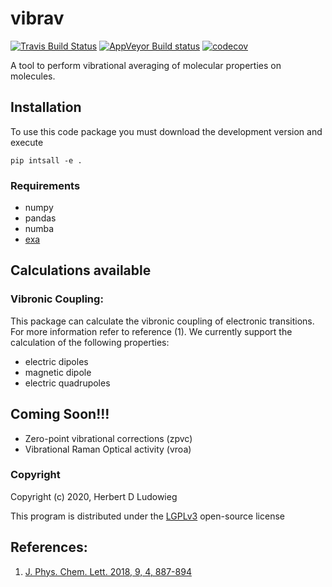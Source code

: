vibrav
==============================
[//]: # (Badges)
[![Travis Build Status](https://travis-ci.com/REPLACE_WITH_OWNER_ACCOUNT/vibrav.svg?branch=master)](https://travis-ci.com/REPLACE_WITH_OWNER_ACCOUNT/vibrav)
[![AppVeyor Build status](https://ci.appveyor.com/api/projects/status/REPLACE_WITH_APPVEYOR_LINK/branch/master?svg=true)](https://ci.appveyor.com/project/REPLACE_WITH_OWNER_ACCOUNT/vibrav/branch/master)
[![codecov](https://codecov.io/gh/REPLACE_WITH_OWNER_ACCOUNT/vibrav/branch/master/graph/badge.svg)](https://codecov.io/gh/REPLACE_WITH_OWNER_ACCOUNT/vibrav/branch/master)

A tool to perform vibrational averaging of molecular properties on molecules.

## Installation
To use this code package you must download the development version and execute

`pip intsall -e .`

### Requirements
 - numpy
 - pandas
 - numba
 - [exa](https://github.com/exa-analytics/exa)

## Calculations available
### Vibronic Coupling:
This package can calculate the vibronic coupling of electronic transitions. For more information refer 
to reference (1). We currently support the calculation of the following properties:
* electric dipoles
* magnetic dipole
* electric quadrupoles

## Coming Soon!!!
* Zero-point vibrational corrections (zpvc)
* Vibrational Raman Optical activity (vroa)

### Copyright

Copyright (c) 2020, Herbert D Ludowieg

This program is distributed under the [LGPLv3](https://www.gnu.org/licenses/lgpl-3.0.en.html)
open-source license

## References:
1. [J. Phys. Chem. Lett. 2018, 9, 4, 887-894](https://doi.org/10.1021/acs.jpclett.7b03441)

